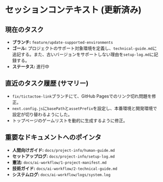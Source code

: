 # セッションコンテキスト (更新済み)

## 現在のタスク
- **ブランチ:** `feature/update-supported-environments`
- **ゴール:** プロジェクトのサポート対象環境を定義し、`technical-guide.md`に追記する。また、古いバージョンをサポートしない理由を`setup-log.md`に記録する。
- **ステータス:** 進行中

## 直近のタスク履歴 (サマリー)
- `fix/tictactoe-link`ブランチにて、GitHub Pagesでのリンク切れ問題を修正。
- `next.config.js`に`basePath`と`assetPrefix`を設定し、本番環境と開発環境で設定が切り替わるようにした。
- トップページのゲームリストを動的に生成するように修正。

## 重要なドキュメントへのポインタ
- **人間向けガイド:** `docs/project-info/human-guide.md`
- **セットアップログ:** `docs/project-info/setup-log.md`
- **憲法:** `docs/ai-workflow/1-project-manifest.md`
- **技術ガイド:** `docs/ai-workflow/2-technical-guide.md`
- **システムログ:** `docs/ai-workflow/logs/system.log`